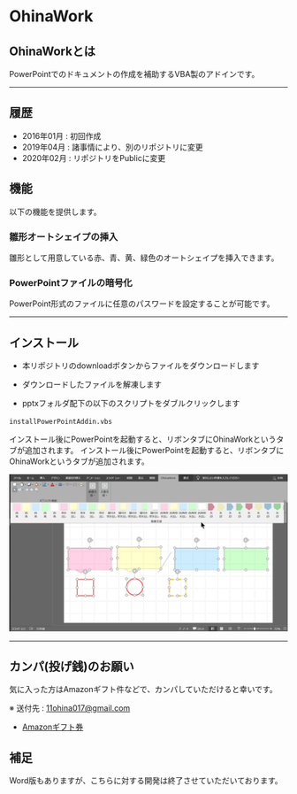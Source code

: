 # OhinaWork

## OhinaWorkとは

PowerPointでのドキュメントの作成を補助するVBA製のアドインです。

---

## 履歴

* 2016年01月 : 初回作成
* 2019年04月 : 諸事情により、別のリポジトリに変更
* 2020年02月 : リポジトリをPublicに変更

## 機能

以下の機能を提供します。

### 雛形オートシェイプの挿入

雛形として用意している赤、青、黄、緑色のオートシェイプを挿入できます。

### PowerPointファイルの暗号化

PowerPoint形式のファイルに任意のパスワードを設定することが可能です。

---

## インストール

* 本リポジトリのdownloadボタンからファイルをダウンロードします

* ダウンロードしたファイルを解凍します

* pptxフォルダ配下の以下のスクリプトをダブルクリックします

`installPowerPointAddin.vbs`

インストール後にPowerPointを起動すると、リボンタブにOhinaWorkというタブが追加されます。
インストール後にPowerPointを起動すると、リボンタブにOhinaWorkというタブが追加されます。

![](libon.png)

---

## カンパ(投げ銭)のお願い

気に入った方はAmazonギフト件などで、カンパしていただけると幸いです。

※ 送付先 : 11ohina017@gmail.com

* [Amazonギフト券](https://www.amazon.co.jp/Amazon%E3%82%AE%E3%83%95%E3%83%88%E5%88%B8-1_JP_Email-Amazon%E3%82%AE%E3%83%95%E3%83%88%E5%88%B8-E%E3%83%A1%E3%83%BC%E3%83%AB%E3%82%BF%E3%82%A4%E3%83%97-Amazon%E3%83%99%E3%83%BC%E3%82%B7%E3%83%83%E3%82%AF/dp/B004N3APGO/ref=lp_3131877051_1_1?s=gift-cards&ie=UTF8&qid=1580641772&sr=1-1)


## 補足

Word版もありますが、こちらに対する開発は終了させていただいております。
